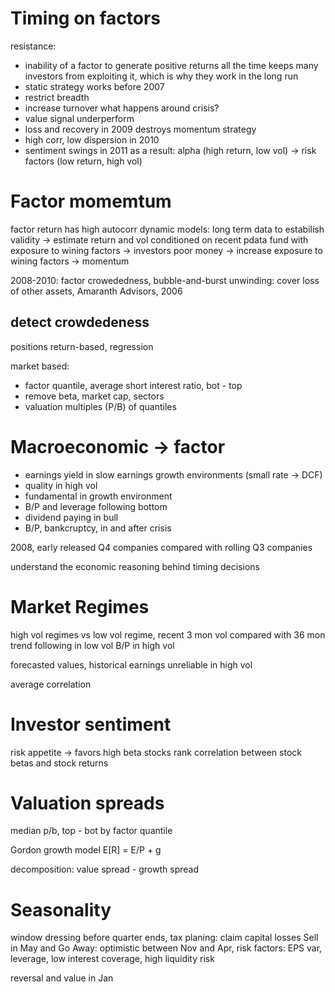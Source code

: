 # Timing on factors
resistance: 
- inability of a factor to generate positive returns all the time keeps many investors from exploiting it, which is why they work in the long run
- static strategy works before 2007
- restrict breadth
- increase turnover
what happens around crisis?
- value signal underperform
- loss and recovery in 2009 destroys momentum strategy
- high corr, low dispersion in 2010
- sentiment swings in 2011
as a result: alpha (high return, low vol) -> risk factors (low return, high vol)

# Factor momemtum
factor return has high autocorr
dynamic models: long term data to estabilish validity -> estimate return and vol conditioned on recent pdata
fund with exposure to wining factors -> investors poor money -> increase exposure to wining factors -> momentum

2008-2010: factor crowededness, bubble-and-burst
unwinding: cover loss of other assets, Amaranth Advisors, 2006

## detect crowdedeness
positions
return-based, regression

market based:
- factor quantile, average short interest ratio, bot - top
- remove beta, market cap, sectors
- valuation multiples (P/B) of quantiles

# Macroeconomic -> factor
- earnings yield in slow earnings growth environments (small rate -> DCF)
- quality in high vol
- fundamental in growth environment
- B/P and leverage following bottom
- dividend paying in bull
- B/P, bankcruptcy, in and after crisis

2008, early released Q4 companies compared with rolling Q3 companies

understand the economic reasoning behind timing decisions

# Market Regimes
high vol regimes vs low vol regime, recent 3 mon vol compared with 36 mon
trend following in low vol
B/P in high vol

forecasted values, historical earnings unreliable in high vol

average correlation

# Investor sentiment
risk appetite -> favors high beta stocks
rank correlation between stock betas and stock returns

# Valuation spreads
median p/b, top - bot by factor quantile

Gordon growth model
E[R] = E/P + g

decomposition: value spread - growth spread 

# Seasonality
window dressing before quarter ends, tax planing: claim capital losses
Sell in May and Go Away: optimistic between Nov and Apr, risk factors: EPS var, leverage, low interest coverage, high liquidity risk

reversal and value in Jan
